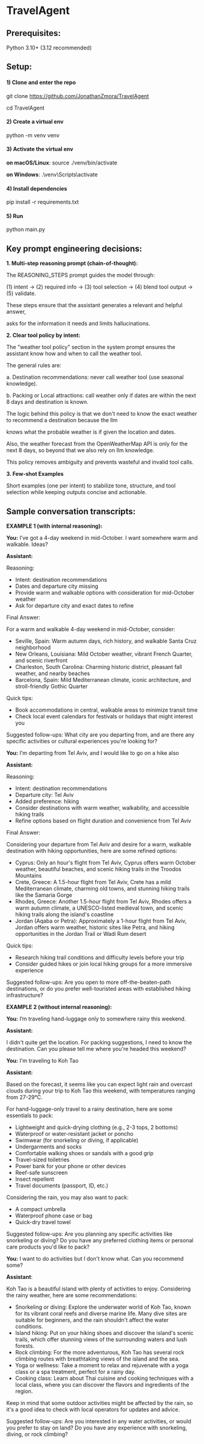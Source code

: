 # TravelAgent

## Prerequisites:
Python 3.10+ (3.12 recommended)

## Setup:

#### 1) Clone and enter the repo
git clone https://github.com/JonathanZmora/TravelAgent

cd TravelAgent

#### 2) Create a virtual env
python -m venv venv

#### 3) Activate the virtual env
**on macOS/Linux**: source ./venv/bin/activate

**on Windows**: .\venv\Scripts\activate

#### 4) Install dependencies
pip install -r requirements.txt

#### 5) Run
python main.py


## Key prompt engineering decisions:

**1. Multi-step reasoning prompt (chain-of-thought):**
   
   The REASONING_STEPS prompt guides the model through:
   
   (1) intent -> (2) required info -> (3) tool selection -> (4) blend tool output → (5) validate.
   
   These steps ensure that the assistant generates a relevant and helpful answer,
   
   asks for the information it needs and limits hallucinations.
   

**2. Clear tool policy by intent:**
 
   The "weather tool policy" section in the system prompt ensures the assistant know how and when to call the weather tool.
   
   The general rules are:
   
   a. Destination recommendations: never call weather tool (use seasonal knowledge).
      
   b. Packing or Local attractions: call weather only if dates are within the next 8 days and destination is known.
      
   The logic behind this policy is that we don't need to know the exact weather to recommend a destination because the llm
   
   knows what the probable weather is if given the location and dates.
   
   Also, the weather forecast from the OpenWeatherMap API is only for the next 8 days, so beyond that we also rely on llm knowledge.
   
   This policy removes ambiguity and prevents wasteful and invalid tool calls.
   

**3. Few-shot Examples**
   
   Short examples (one per intent) to stabilize tone, structure, and tool selection while keeping outputs concise and actionable.


## Sample conversation transcripts:

**EXAMPLE 1 (with internal reasoning):**

**You:** I’ve got a 4-day weekend in mid-October. I want somewhere warm and walkable. Ideas?

**Assistant:**

Reasoning:
- Intent: destination recommendations
- Dates and departure city missing
- Provide warm and walkable options with consideration for mid-October weather
- Ask for departure city and exact dates to refine

Final Answer:

For a warm and walkable 4-day weekend in mid-October, consider:
- Seville, Spain: Warm autumn days, rich history, and walkable Santa Cruz neighborhood
- New Orleans, Louisiana: Mild October weather, vibrant French Quarter, and scenic riverfront
- Charleston, South Carolina: Charming historic district, pleasant fall weather, and nearby beaches
- Barcelona, Spain: Mild Mediterranean climate, iconic architecture, and stroll-friendly Gothic Quarter

Quick tips:
- Book accommodations in central, walkable areas to minimize transit time
- Check local event calendars for festivals or holidays that might interest you

Suggested follow-ups: What city are you departing from, and are there any specific activities or cultural experiences you're looking for?

**You:** I'm departing from Tel Aviv, and I would like to go on a hike also

**Assistant:**

Reasoning:
- Intent: destination recommendations
- Departure city: Tel Aviv
- Added preference: hiking
- Consider destinations with warm weather, walkability, and accessible hiking trails
- Refine options based on flight duration and convenience from Tel Aviv

Final Answer:

Considering your departure from Tel Aviv and desire for a warm, walkable destination with hiking opportunities, here are some refined options:
- Cyprus: Only an hour's flight from Tel Aviv, Cyprus offers warm October weather, beautiful beaches, and scenic hiking trails in the Troodos Mountains
- Crete, Greece: A 1.5-hour flight from Tel Aviv, Crete has a mild Mediterranean climate, charming old towns, and stunning hiking trails like the Samaria Gorge
- Rhodes, Greece: Another 1.5-hour flight from Tel Aviv, Rhodes offers a warm autumn climate, a UNESCO-listed medieval town, and scenic hiking trails along the island's coastline
- Jordan (Aqaba or Petra): Approximately a 1-hour flight from Tel Aviv, Jordan offers warm weather, historic sites like Petra, and hiking opportunities in the Jordan Trail or Wadi Rum desert

Quick tips:
- Research hiking trail conditions and difficulty levels before your trip
- Consider guided hikes or join local hiking groups for a more immersive experience

Suggested follow-ups: Are you open to more off-the-beaten-path destinations, or do you prefer well-touristed areas with established hiking infrastructure?


**EXAMPLE 2 (without internal reasoning):**

**You:** I’m traveling hand-luggage only to somewhere rainy this weekend.

**Assistant:**

I didn't quite get the location. For packing suggestions, I need to know the destination. Can you please tell me where you're headed this weekend?

**You:** I'm traveling to Koh Tao

**Assistant:**

Based on the forecast, it seems like you can expect light rain and overcast clouds during your trip to Koh Tao this weekend, with temperatures ranging from 27-29°C.

For hand-luggage-only travel to a rainy destination, here are some essentials to pack:
- Lightweight and quick-drying clothing (e.g., 2-3 tops, 2 bottoms)
- Waterproof or water-resistant jacket or poncho
- Swimwear (for snorkeling or diving, if applicable)
- Undergarments and socks
- Comfortable walking shoes or sandals with a good grip
- Travel-sized toiletries
- Power bank for your phone or other devices
- Reef-safe sunscreen
- Insect repellent
- Travel documents (passport, ID, etc.)

Considering the rain, you may also want to pack:
- A compact umbrella
- Waterproof phone case or bag
- Quick-dry travel towel

Suggested follow-ups: Are you planning any specific activities like snorkeling or diving? Do you have any preferred clothing items or personal care products you'd like to pack?

**You:** I want to do activities but I don't know what. Can you recommend some?

**Assistant**:

Koh Tao is a beautiful island with plenty of activities to enjoy. Considering the rainy weather, here are some recommendations:
- Snorkeling or diving: Explore the underwater world of Koh Tao, known for its vibrant coral reefs and diverse marine life. Many dive sites are suitable for beginners, and the rain shouldn't affect the water conditions.
- Island hiking: Put on your hiking shoes and discover the island's scenic trails, which offer stunning views of the surrounding waters and lush forests.
- Rock climbing: For the more adventurous, Koh Tao has several rock climbing routes with breathtaking views of the island and the sea.
- Yoga or wellness: Take a moment to relax and rejuvenate with a yoga class or a spa treatment, perfect for a rainy day.
- Cooking class: Learn about Thai cuisine and cooking techniques with a local class, where you can discover the flavors and ingredients of the region.

Keep in mind that some outdoor activities might be affected by the rain, so it's a good idea to check with local operators for updates and advice.

Suggested follow-ups: Are you interested in any water activities, or would you prefer to stay on land? Do you have any experience with snorkeling, diving, or rock climbing?
